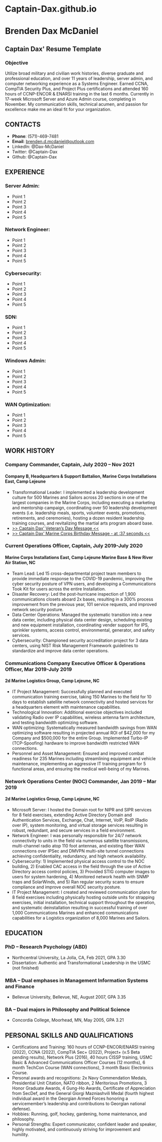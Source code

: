 # Captain-Dax.github.io
# Brenden Dax McDaniel
## Captain Dax' Resume Template

### Objective
Utilize broad military and civilian work histories, diverse graduate and professional education, and over 11 years of leadership, server admin, and computer networking experience as a Systems Engineer.  Earned CCNA, CompTIA Security Plus, and Project Plus certifications and attended 160 hours of CCNP-ENCOR & ENARSI training in the last 6 months.  Currently in 17-week Microsoft Server and Azure Admin course, completing in November.  My communication skills, technical acumen, and passion for excellence make me an ideal fit for your organization.


## CONTACTS

* **Phone**: (571)-469-7481
* **Email**: brenden.d.mcdaniel@outlook.com
* LinkedIn: @Dax-McDaniel
* Twitter: @Captain-Dax
* Github: @Captain-Dax

## EXPERIENCE

### **Server Admin**:
* Point 1
* Point 2
* Point 3
* Point 4
* Point 5


### **Network Engineer**:
* Point 1
* Point 2
* Point 3
* Point 4
* Point 5

### **Cybersecurity**:
* Point 1
* Point 2
* Point 3
* Point 4
* Point 5

### **SDN**:
* Point 1
* Point 2
* Point 3
* Point 4
* Point 5

### **Windows Admin**:
* Point 1
* Point 2
* Point 3
* Point 4
* Point 5

### **WAN Optimization**:
* Point 1
* Point 2
* Point 3
* Point 4
* Point 5

## WORK HISTORY

### **Company Commander, Captain**,	July 2020 – Nov 2021
#### Company B, Headquarters & Support Battalion, Marine Corps Installations East, Camp Lejeune
* Transformational Leader:  I implemented a leadership development culture for 500 Marines and Sailors across 20 sections in one of the largest companies in the Marine Corps, including executing a marketing and mentorship campaign, coordinating over 50 leadership development events (i.e. leadership meals, sports, volunteer events, promotions, retirements, and ceremonies), hosting a dozen resident leadership training courses, and revitalizing the martial arts program aboard base.
* [>> Captain Dax’ Veteran’s Day Message <<](https://lnkd.in/enwqznUM)
* [>> Captain Dax’ Marine Corps Birthday Message - at :37 seconds <<](https://lnkd.in/eSFNzJ4S)

### **Current Operations Officer, Captain**, July 2019-July 2020
#### Marine Corps Installations East, Camp Lejeune Marine Base & New River Air Station, NC
* Team Lead:  Led 15 cross-departmental project team members to provide immediate response to the COVID-19 pandemic, improving the cyber security posture of VPN users, and developing a Communications Took Kit for users across the entire Installation.
* Disaster Recovery:  Led the post-hurricane inspection of 1,900 communications closets aboard 2x bases, resulting in a 300% process improvement from the previous year, 101 service requests, and improved network security posture.
* Data Center Operations:  Managed the systematic transition into a new data center, including physical data center design, scheduling existing and new equipment installation, coordinating vender support for IPS, sprinkler systems, access control, environmental, generator, and safety services.
* Cybersecurity:  Championed security accreditation project for 3 data centers, using NIST Risk Management Framework guidelines to standardize and improve data center operations.

### **Communications Company Executive Officer & Operations Officer**, 	Mar 2019-July 2019
#### 2d Marine Logistics Group, Camp Lejeune, NC 
* IT Project Management:  Successfully planned and executed communication training exercise, taking 150 Marines to the field for 10 days to establish satellite network connectivity and hosted services for a headquarters element with maintenance capabilities.  
* Technological Innovation:  Additional exercise objectives included validating Radio over IP capabilities, wireless antenna farm architecture, and testing bandwidth optimizing software.  
* WAN optimizing:  Systematically measured bandwidth savings from WAN optimizing software resulting in projected annual ROI of $42,000 for my Company and $500,000 for the entire Group.  Implemented Turbo-IP (TCP-Spoofing) hardware to improve bandwidth restricted WAN connections.
* Personnel and Asset Management:  Ensured and improved combat readiness for 235 Marines including streamlining equipment and vehicle maintenance, implementing an aggressive IT training program for 5 functional areas, and ensuring the medical well-being of my Marines.

### **Network Operations Center (NOC) Commander**, 	Jan 2019 – Mar 2019
#### 2d Marine Logistics Group, Camp Lejeune, NC 
* Microsoft Server:  I hosted the Domain root for NIPR and SIPR services for 8 field exercises, extending Active Directory Domain and Authentication Services, Exchange, Chat, Internet, VoIP, RoIP (Radio over IP), system monitoring, and virtual storage services resulting in robust, redundant, and secure services in a field environment.
* Network Engineer:  I was personally responsible for 24/7 network connectivity to units in the field via numerous satellite transmissions, multi-channel radio atop 110 foot antennas, and existing fiber WAN connections over IPSec and DMVPN multi-site tunnel connections achieving confidentiality, redundancy, and high network availability.
* Cybersecurity:  1) Implemented physical access control to the NOC building, 2) Enabled CAC access in the field through the use of Active Directory access control policies, 3) Provided STIG computer images to users for system hardening, 4) Monitored network health with SNMP traps and SolarWinds, and 5) Ran regular security scans to ensure compliance and improve overall NOC security posture.
* IT Project Management:  I created and reviewed communication plans for 8 field exercises including physically hosting outside units for strapping exercises, initial installation, technical support throughout the operation, and systematic deinstallation resulting in successful training of over 1,000 Communications Marines and enhanced communications capabilities for a Logistics organization of 8,000 Marines and Sailors.


## EDUCATION

### **PhD – Research Psychology (ABD)** 
* Northcentral University, La Jolla, CA, Feb 2021, GPA 3.30
* Dissertation:  Authentic and Transformational Leadership in the USMC (not finished)

### **MBA – Dual emphases in Management Information Systems and Finance** 
* Bellevue University, Bellevue, NE, August 2007, GPA 3.35 

### **BA – Dual majors in Philosophy and Political Science** 
* Concordia College, Moorhead, MN, May 2005, GPA 3.21  

## PERSONAL SKILLS AND QUALIFICATIONS
* Certifications and Training:  160 hours of CCNP-ENCOR/ENARSI training (2022), CCNA (2022), CompTIA Sec+ (2022), Project+ (v.5 Beta pending results), Network Plus (2016), 40 hours CISSP training, USMC Basic & Advanced Communications Officer Courses (12 months), 6 month TechCon Course (WAN connections), 3 month Basic Electronics Course.
* Personal awards and recognitions:  2x Navy Commendation Medals, Presidential Unit Citation, NATO ribbon, 2 Meritorious Promotions, 3 Honor Graduate Awards, 4 Gung-Ho Awards, Certificate of Appreciation from SecDef, and the General Giorgi Mazniashvili Medal (fourth highest individual award in the Georgian Armed Forces honoring a servicemember’s leadership and contributions to Georgian national defense).
* Hobbies:  Running, golf, hockey, gardening, home maintenance, and philosophy.
* Personal Strengths:  Expert communicator, confident leader and speaker, highly motivated, and continuously striving for improvement and humility.
